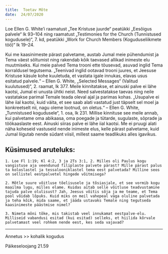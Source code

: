 ```yaml
---
title:  Toetav Mõte
date:  24/07/2020
---
```


Loe Ellen G. White’i raamatust „Tee Kristuse juurde“ peatükki „Eesõigus palvele“ lk 93–104 ning raamatust „Testimonies for the Church (Tunnistused kogudusele)“, 7. kd, peatükki „Work for Church Members (Koguduseliikmete töö)“ lk 19–24.

Kui me kaasinimeste pärast palvetame, austab Jumal meie pühendumist ja Tema väest sõltumist ning rakendab kõik taevased allikad inimeste elu muutmiseks. Kui meie palved Tema trooni ette tõusevad, asuvad inglid Tema korraldusel tegutsema. „Teenivad inglid ootavad trooni juures, et Jeesuse Kristuse käsule kohe kuuletuda, et vastata igale innukas, elavas usus esitatud palvele.“ – Ellen G. White, „Selected Messages“ (Valitud kuulutused)“, 2. raamat, lk 377. Meile kinnitatakse, et ainuski palve ei lähe kaotsi, Jumal ei unusta ühtki neist. Need salvestatakse taevas ning neile vastatakse parimal Temale teada oleval ajal ja parimas kohas. „Usupalve ei lähe iial kaotsi, kuid väita, et see saab alati vastatud just täpselt sel moel ja konkreetselt nii, nagu oleme lootnud, on oletus.“ – Ellen G. White, „Tunnistused kogudusele“, 1. osa, lk 231. Millise kinnituse see meile annab, kui palvetame oma abikaasa, oma poegade ja tütarde, sugulaste, sõprade ja töökaaslaste eest. Ainuski siiras palve ei lähe iial kaotsi. Me ei pruugi alati näha koheseid vastuseid nende inimeste elus, kelle pärast palvetame, kuid Jumal liigutab nende südant viisil, millest saame teadlikuks alles igavikus.

## Küsimused aruteluks:

`1. Loe Fl 1:19; Kl 4:2, 3 ja 2Ts 3:1, 2. Milles oli Paulus kogu vangistuse aja veendunud filiplaste palvete pärast? Mille pärast palus ta koloslastel ja tessalooniklastel tema eest palvetada? Milline seos on sellistel eestpalvetel hingede võitmisega?`

`2. Mõtle suure võitluse tõelisusele ja tõsiasjale, et see vormib kogu maailma lugu, milles elame. Kuidas aitab selle võitluse teadvustamine tajuda palve olulisust? Jah, Jeesus võitis sõja ja me teame, et Tema pool võidab lõpuks. Kuid miks on meil vahepeal väga oluline palvetada ja teha kõik, mida saame, et jääda ustavaks Temale ning tegutseda kaasinimeste päästmise nimel?`

`3. Nimeta mõni tõke, mis takistab veel innukamat eestpalve-elu. Milliseid vabandusi esitad (kui esitad) selleks, et hiilida kõrvale palvetamast veel rohkem nende eest, kes seda vajavad?`

---

Annetus >> kohalik kogudus  

Päikeseloojang 21.59
